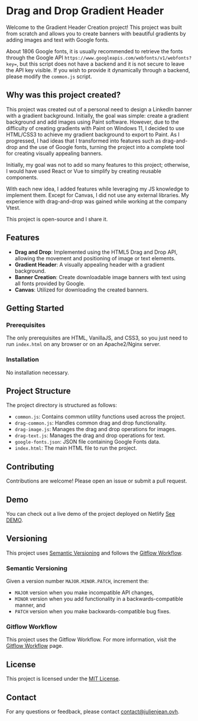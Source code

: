 # Drag and Drop Gradient Header

Welcome to the Gradient Header Creation project! This project was built from scratch and allows you to create banners with beautiful gradients by adding images and text with Google fonts.

About 1806 Google fonts, it is usually recommended to retrieve the fonts through the Google API `https://www.googleapis.com/webfonts/v1/webfonts?key=`, but this script does not have a backend and it is not secure to leave the API key visible. If you wish to provide it dynamically through a backend, please modify the `common.js` script.

## Why was this project created?

This project was created out of a personal need to design a LinkedIn banner with a gradient background. Initially, the goal was simple: create a gradient background and add images using Paint software. However, due to the difficulty of creating gradients with Paint on Windows 11, I decided to use HTML/CSS3 to achieve my gradient background to export to Paint. As I progressed, I had ideas that I transformed into features such as drag-and-drop and the use of Google fonts, turning the project into a complete tool for creating visually appealing banners.

Initially, my goal was not to add so many features to this project; otherwise, I would have used React or Vue to simplify by creating reusable components.

With each new idea, I added features while leveraging my JS knowledge to implement them. Except for Canvas, I did not use any external libraries. My experience with drag-and-drop was gained while working at the company Vtest.

This project is open-source and I share it.

## Features

- **Drag and Drop**: Implemented using the HTML5 Drag and Drop API, allowing the movement and positioning of image or text elements.
- **Gradient Header**: A visually appealing header with a gradient background.
- **Banner Creation**: Create downloadable image banners with text using all fonts provided by Google.
- **Canvas**: Utilized for downloading the created banners.

## Getting Started

### Prerequisites

The only prerequisites are HTML, VanillaJS, and CSS3, so you just need to run `index.html` on any browser or on an Apache2/Nginx server.

### Installation

No installation necessary.

## Project Structure

The project directory is structured as follows:

- `common.js`: Contains common utility functions used across the project.
- `drag-common.js`: Handles common drag and drop functionality.
- `drag-image.js`: Manages the drag and drop operations for images.
- `drag-text.js`: Manages the drag and drop operations for text.
- `google-fonts.json`: JSON file containing Google Fonts data.
- `index.html`: The main HTML file to run the project.

## Contributing

Contributions are welcome! Please open an issue or submit a pull request.

## Demo

You can check out a live demo of the project deployed on Netlify [See DEMO](https://famous-tarsier-f19f46.netlify.app/).

## Versioning

This project uses [Semantic Versioning](https://semver.org/) and follows the [Gitflow Workflow](https://www.atlassian.com/git/tutorials/comparing-workflows/gitflow-workflow). 

### Semantic Versioning

Given a version number `MAJOR.MINOR.PATCH`, increment the:

- `MAJOR` version when you make incompatible API changes,
- `MINOR` version when you add functionality in a backwards-compatible manner, and
- `PATCH` version when you make backwards-compatible bug fixes.

### Gitflow Workflow

This project uses the Gitflow Workflow. For more information, visit the [Gitflow Workflow](https://www.atlassian.com/git/tutorials/comparing-workflows/gitflow-workflow) page.

## License

This project is licensed under the [MIT License](LICENSE.md).

## Contact

For any questions or feedback, please contact [contact@julienjean.ovh](mailto:contact@julienjean.ovh).
